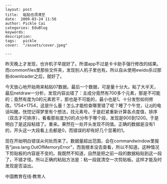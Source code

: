 
    ---
    layout: post  
    title:  粘贴也须清空  
    date:  2009-03-24 11:56  
    author: Pickle Cai  
    categories: EduBlog  
    keywords: 
    description:   
    tags:	pickle   
    cover:  "/assets/cover.jpeg"  

    ---  
    
昨天晚上才发现，也许机子早就好了。所谓app不过是卡卡助手强行修改的结果。而commonfiles里那些文件夹，发现别人机子里也有。所以自从使用ewido杀过那些downloader之后，就好了。



今天放心地开始用来粘贴07数据。最后一个数据，可是量十分大。粘了大半天，最后netdraw一分析，发现内容出错了：主成分竟然有700多个元素，那是不可能的；竟然有度为0的元素若干，那也是不可能的，最小也是1。十分发愁如何修改。1754×1754，这是什么量！怎么才能检查哪里错了呢？睡了个午觉，让zj的电话叫醒。恍惚记得梦里有个想法，找元素号。于是赶紧重新计算各点度值，排序（双击才可排序），看看那些度为0的点分布于哪个段，发现是900到1200。于是明白了是这段粘错了。重来。果然在一处开头发现不同值。正确的数据是没有1的，开头这一大段看上去都是0，而错误的却有好几个显著的1。



现在开始明白错误从何处而来了。数据量超出范围，会在commandwindow里报告“java.lang.OutOfMemoryError”，而我根本没去查看，所以不知道。这种情况下剪贴板的内容是不变的。我既然不知道，自然是把之前一段的数据粘贴到这一段了，不错才怪。所以正确的粘贴方法是：粘一段就清空一次剪贴板。这样才能及时发现是否溢出。



		    
 中国教育在线·教育人

